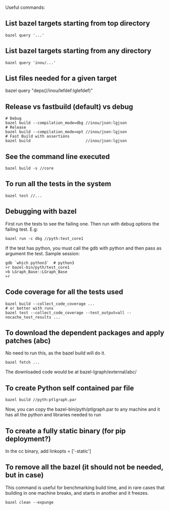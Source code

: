 
Useful commands:

## List bazel targets starting from top directory

    bazel query '...'

## List bazel targets starting from any directory

    bazel query 'inou/...'

## List files needed for a given target

   bazel query "deps(//inou/lefdef:lglefdef)" 

## Release vs fastbuild (default) vs debug

    # Debug
    bazel build --compilation_mode=dbg //inou/json:lgjson
    # Release
    bazel build --compilation_mode=opt //inou/json:lgjson
    # Fast Build with assertions
    bazel build                        //inou/json:lgjson

## See the command line executed

    bazel build -s //core

## To run all the tests in the system

    bazel test //...

## Debugging with bazel

First run the tests to see the failing one. Then run with debug options
the failing test. E.g:

    bazel run -c dbg //pyth:test_core1

If the test has python, you must call the gdb with python and then pass as
argument the test. Sample session:

    gdb `which python3`  # python3
    >r bazel-bin/pyth/test_core1
    >b LGraph_Base::LGraph_Base
    >r

## Code coverage for all the tests used

    bazel build --collect_code_coverage ...
    # or better with runs
    bazel test --collect_code_coverage --test_output=all --nocache_test_results ...

## To download the dependent packages and apply patches (abc)

No need to run this, as the bazel build will do it.

    bazel fetch ...

The downloaded code would be at bazel-lgraph/external/abc/

## To create Python self contained par file

    bazel build //pyth:ptlgraph.par

Now, you can copy the bazel-bin/pyth/ptlgraph.par to any machine and it has all the python and libraries needed to run

## To create a fully static binary (for pip deployment?)

In the cc binary, add linkopts = ['-static']

## To remove all the bazel (it should not be needed, but in case)

This command is useful for benchmarking build time, and in rare cases that
building in one machine breaks, and starts in another and it freezes.

    bazel clean --expunge

